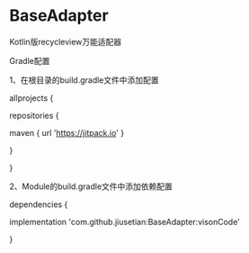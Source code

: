 # BaseAdapter
Kotlin版recycleview万能适配器

Gradle配置

1、在根目录的build.gradle文件中添加配置

allprojects {

repositories {

maven { url 'https://jitpack.io' }

}

}

2、Module的build.gradle文件中添加依赖配置

dependencies {

implementation 'com.github.jiusetian:BaseAdapter:visonCode'

}
